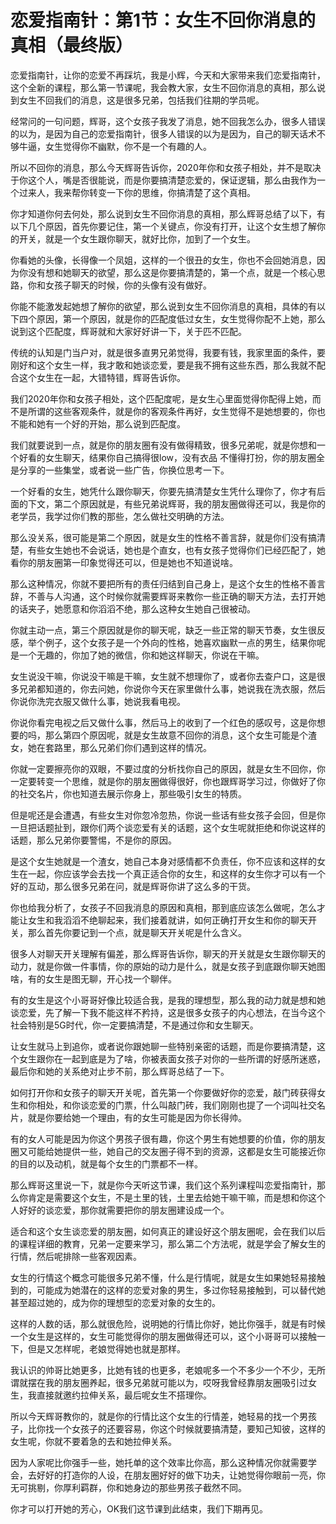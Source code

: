 # 恋爱指南针：第1节：女生不回你消息的真相（最终版）

恋爱指南针，让你的恋爱不再踩坑，我是小辉，今天和大家带来我们恋爱指南针，这个全新的课程，那么第一节课呢，我会教大家，女生不回你消息的真相，那么说到女生不回我们的消息，这是很多兄弟，包括我们往期的学员呢。

经常问的一句问题，辉哥，这个女孩子我发了消息，她不回我怎么办，很多人错误的以为，是因为自己的恋爱指南针，很多人错误的以为是因为，自己的聊天话术不够牛逼，女生觉得你不幽默，你不是一个有趣的人。

所以不回你的消息，那么今天辉哥告诉你，2020年你和女孩子相处，并不是取决于你这个人，嘴是否很能说，而是你要搞清楚恋爱的，保证逻辑，那么由我作为一个过来人，我来帮你转变一下你的思维，你搞清楚了这个真相。

你才知道你何去何处，那么说到女生不回你消息的真相，那么辉哥总结了以下，有以下几个原因，首先你要记住，第一个关键点，你没有打开，让这个女生想了解你的开关，就是一个女生跟你聊天，就好比你，加到了一个女生。

你看她的头像，长得像一个凤姐，这样的一个很丑的女生，你也不会回她消息，因为你没有想和她聊天的欲望，那么这是你要搞清楚的，第一个点，就是一个核心思路，你和女孩子聊天的时候，你的头像有没有做好。

你能不能激发起她想了解你的欲望，那么说到女生不回你消息的真相，具体的有以下四个原因，第一个原因，就是你的匹配度低过女生，女生觉得你配不上她，那么说到这个匹配度，辉哥就和大家好好讲一下，关于匹不匹配。

传统的认知是门当户对，就是很多直男兄弟觉得，我要有钱，我家里面的条件，要刚好和这个女生一样，我才敢和她谈恋爱，要是我不拥有这些东西，那么我就不配合这个女生在一起，大错特错，辉哥告诉你。

我们2020年你和女孩子相处，这个匹配度呢，是女生心里面觉得你配得上她，而不是所谓的这些客观条件，就是你的客观条件再好，女生觉得不是她想要的，你也不能和她有一个好的开始，那么说到匹配度。

我们就要说到一点，就是你的朋友圈有没有做得精致，很多兄弟呢，就是你想和一个好看的女生聊天，结果你自己搞得很low，没有衣品 不懂得打扮，你的朋友圈全是分享的一些集堂，或者说一些广告，你换位思考一下。

一个好看的女生，她凭什么跟你聊天，你要先搞清楚女生凭什么理你了，你才有后面的下文，第二个原因就是，有些兄弟说辉哥，我的朋友圈做得还可以，我是你的老学员，我学过你们教的那些，怎么做社交明确的方法。

那么没关系，很可能是第二个原因，就是女生的性格不善言辞，就是你们没有搞清楚，有些女生她也不会说话，她也是个直女，也有女孩子觉得你们已经匹配了，她看你的朋友圈第一印象觉得还可以，但是她也不知道说啥。

那么这种情况，你就不要把所有的责任归结到自己身上，是这个女生的性格不善言辞，不善与人沟通，这个时候你就需要辉哥来教你一些正确的聊天方法，去打开她的话夹子，她愿意和你滔滔不绝，那么这种女生她自己很被动。

你就主动一点，第三个原因就是你的聊天呢，缺乏一些正常的聊天节奏，女生很反感，举个例子，这个女孩子是一个外向的性格，她喜欢幽默一点的男生，结果你呢是一个无趣的，你加了她的微信，你和她这样聊天，你说在干嘛。

女生说没干嘛，你说没干嘛是干嘛，女生就不想理你了，或者你去查户口，这是很多兄弟都知道的，你去问她，你说你今天在家里做什么事，她说我在洗衣服，然后你说你洗完衣服又做什么事，她说我看电视。

你说你看完电视之后又做什么事，然后马上的收到了一个红色的感叹号，这是你想要的吗，那么第四个原因呢，就是女生故意不回你的消息，这个女生可能是个渣女，她在套路里，那么兄弟们你们遇到这样的情况。

你就一定要擦亮你的双眼，不要过度的分析找你自己的原因，就是女生不回你，你一定要转变一个思维，就是你的朋友圈做得很好，你也跟辉哥学习过，你做好了你的社交名片，你也知道去展示你身上，那些吸引女生的特质。

但是呢还是会遭遇，有些女生对你忽冷忽热，你说一些话有些女孩子会回，但是你一旦把话题扯到，跟你们两个谈恋爱有关的话题，这个女生呢就拒绝和你说这样的话题，那么兄弟你要警惕，不是你的原因。

是这个女生她就是一个渣女，她自己本身对感情都不负责任，你不应该和这样的女生在一起，你应该学会去找一个真正适合你的女生，和这样的女生你才可以有一个好的互动，那么很多兄弟在问，就是辉哥你讲了这么多的干货。

你也给我分析了，女孩子不回我消息的原因和真相，那到底应该怎么做呢，怎么才能让女生和我滔滔不绝聊起来，我们接着就讲，如何正确打开女生和你的聊天开关，那么首先你要记到一个点，就是聊天开关呢是什么含义。

很多人对聊天开关理解有偏差，那么辉哥告诉你，聊天的开关就是女生跟你聊天的动力，就是你做一件事情，你的原始的动力是什么，就是女孩子到底跟你聊天她图啥，有的女生是图无聊，开心找一个聊伴。

有的女生是这个小哥哥好像比较适合我，是我的理想型，那么我的动力就是想和她谈恋爱，先了解一下我不能这样不矜持，这是很多女孩子的内心想法，在当今这个社会特别是5G时代，你一定要搞清楚，不是通过你和女生聊天。

让女生就马上到追你，或者说你跟她聊一些特别亲密的话题，而是你要搞清楚，这个女生跟你在一起到底是为了啥，你被表面女孩子对你的一些所谓的好感所迷惑，最后你和她的关系绝对止步不前，那么辉哥总结了一下。

如何打开你和女孩子的聊天开关呢，首先第一个你要做好你的恋爱，敲门砖获得女生和你相处，和你谈恋爱的门票，什么叫敲门砖，我们刚刚也提了一个词叫社交名片，就是你要给她一个理由，有的女生可能是因为你长得帅。

有的女人可能是因为你这个男孩子很有趣，你这个男生有她想要的价值，你的朋友圈又可能给她提供一些，她自己的交友圈子得不到的资源，这都是女生可能接近你的目的以及动机，就是每个女生的门票都不一样。

那么辉哥这里说一下，就是你今天听这节课，我们这个系列课程叫恋爱指南针，那么你肯定是需要这个女生，不是土里的钱，土里去给她干嘛干嘛，而是想和你这个人好好的谈恋爱，那你就需要把你的朋友圈建设成一个。

适合和这个女生谈恋爱的朋友圈，如何真正的建设好这个朋友圈呢，会在我们以后的课程详细的教育，兄弟一定要来学习，那么第二个方法呢，就是学会了解女生的行情，然后呢排除一些客观因素。

女生的行情这个概念可能很多兄弟不懂，什么是行情呢，就是女生如果她轻易接触到的，可能成为她潜在的这样的恋爱对象的男生，多过你轻易接触到，可以替代她甚至超过她的，成为你的理想型的恋爱对象的女生的。

这样的人数的话，那么就很危险，说明她的行情比你好，她比你强手，就是有时候一个女生是这样的，女生可能觉得你的朋友圈做得还可以，这个小哥哥可以接触一下，但是又怎样呢，老娘觉得她也就是那样。

我认识的帅哥比她更多，比她有钱的也更多，老娘呢多一个不多少一个不少，无所谓就摆在我的朋友圈养起，很多兄弟就可能以为，哎呀我曾经靠朋友圈吸引过女生，我直接就邀约拉伸关系，最后呢女生不搭理你。

所以今天辉哥教你的，就是你的行情比这个女生的行情差，她轻易的找一个男孩子，比你找一个女孩子的还要容易，你这个时候就要搞清楚，要知己知彼，这样的女生呢，你就不要着急的去和她拉伸关系。

因为人家呢比你强手一些，她托单的这个效率比你高，那么这种情况你就需要学会，去好好的打造你的人设，在朋友圈好好的做下功夫，让她觉得你眼前一亮，你无可挑剔，你厚利羁群，你和她身边的那些男孩子截然不同。

你才可以打开她的芳心，OK我们这节课到此结束，我们下期再见。